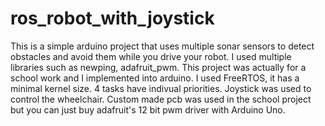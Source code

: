 # ros_robot_with_joystick

  This is a simple arduino project that uses multiple sonar sensors to detect obstacles and avoid them while you drive your robot. I used multiple libraries such as newping, adafruit_pwm. This project was actually for a school work and I implemented into arduino. I used FreeRTOS, it has a minimal kernel size. 4 tasks have indivual priorities. Joystick was used to control the wheelchair. Custom made pcb was used in the school project but you can just buy adafruit's 12 bit pwm driver with Arduino Uno.
